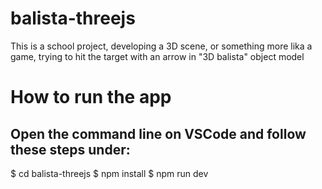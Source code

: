 # balista-threejs
This is a school project, developing a 3D scene, or something more lika a game, trying to hit the target with an arrow in "3D balista" object model

# How to run the app

## Open the command line on VSCode and follow these steps under:

$ cd balista-threejs
$ npm install
$ npm run dev
